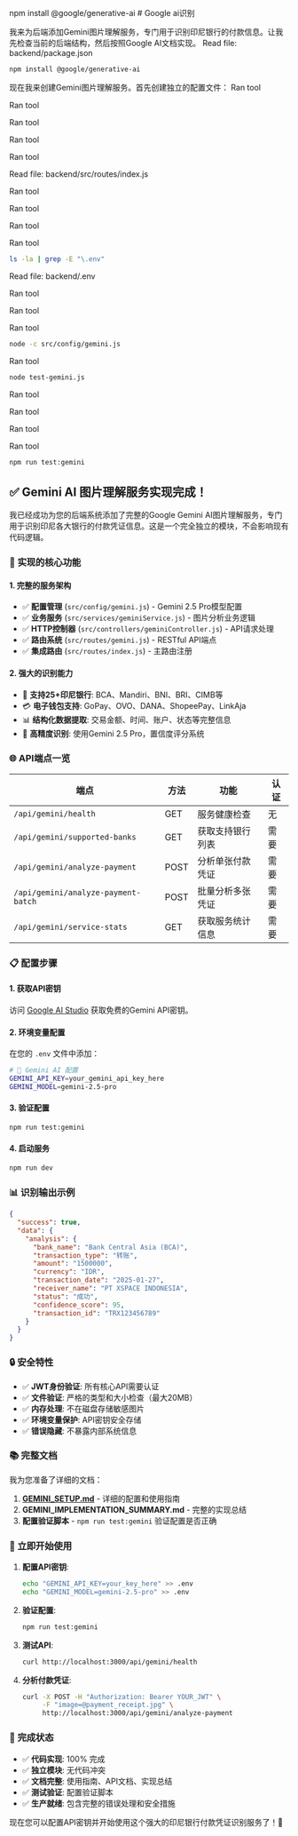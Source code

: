 npm install @google/generative-ai   # Google ai识别

我来为后端添加Gemini图片理解服务，专门用于识别印尼银行的付款信息。让我先检查当前的后端结构，然后按照Google AI文档实现。
Read file: backend/package.json

```bash
npm install @google/generative-ai
```

现在我来创建Gemini图片理解服务。首先创建独立的配置文件：
Ran tool

Ran tool

Ran tool

Ran tool

Ran tool

Read file: backend/src/routes/index.js

Ran tool

Ran tool

Ran tool

Ran tool

```bash
ls -la | grep -E "\.env"
```

Read file: backend/.env

Ran tool

Ran tool

Ran tool

```bash
node -c src/config/gemini.js
```

Ran tool

```bash
node test-gemini.js
```

Ran tool

Ran tool

Ran tool

Ran tool

```bash
npm run test:gemini
```

## ✅ Gemini AI 图片理解服务实现完成！

我已经成功为您的后端系统添加了完整的Google Gemini AI图片理解服务，专门用于识别印尼各大银行的付款凭证信息。这是一个完全独立的模块，不会影响现有代码逻辑。

### 🎯 **实现的核心功能**

#### **1. 完整的服务架构**
- ✅ **配置管理** (`src/config/gemini.js`) - Gemini 2.5 Pro模型配置
- ✅ **业务服务** (`src/services/geminiService.js`) - 图片分析业务逻辑  
- ✅ **HTTP控制器** (`src/controllers/geminiController.js`) - API请求处理
- ✅ **路由系统** (`src/routes/gemini.js`) - RESTful API端点
- ✅ **集成路由** (`src/routes/index.js`) - 主路由注册

#### **2. 强大的识别能力**
- 🏦 **支持25+印尼银行**: BCA、Mandiri、BNI、BRI、CIMB等
- 💳 **电子钱包支持**: GoPay、OVO、DANA、ShopeePay、LinkAja
- 📊 **结构化数据提取**: 交易金额、时间、账户、状态等完整信息
- 🎯 **高精度识别**: 使用Gemini 2.5 Pro，置信度评分系统

### 🌐 **API端点一览**

| 端点 | 方法 | 功能 | 认证 |
|------|------|------|------|
| `/api/gemini/health` | GET | 服务健康检查 | 无 |
| `/api/gemini/supported-banks` | GET | 获取支持银行列表 | 需要 |
| `/api/gemini/analyze-payment` | POST | 分析单张付款凭证 | 需要 |
| `/api/gemini/analyze-payment-batch` | POST | 批量分析多张凭证 | 需要 |
| `/api/gemini/service-stats` | GET | 获取服务统计信息 | 需要 |

### 📋 **配置步骤**

#### **1. 获取API密钥**
访问 [Google AI Studio](https://aistudio.google.com/app/apikey) 获取免费的Gemini API密钥。

#### **2. 环境变量配置**
在您的 `.env` 文件中添加：
```bash
# 🤖 Gemini AI 配置
GEMINI_API_KEY=your_gemini_api_key_here
GEMINI_MODEL=gemini-2.5-pro
```

#### **3. 验证配置**
```bash
npm run test:gemini
```

#### **4. 启动服务**
```bash
npm run dev
```

### 📊 **识别输出示例**

```json
{
  "success": true,
  "data": {
    "analysis": {
      "bank_name": "Bank Central Asia (BCA)",
      "transaction_type": "转账",
      "amount": "1500000",
      "currency": "IDR", 
      "transaction_date": "2025-01-27",
      "receiver_name": "PT XSPACE INDONESIA",
      "status": "成功",
      "confidence_score": 95,
      "transaction_id": "TRX123456789"
    }
  }
}
```

### 🔒 **安全特性**

- ✅ **JWT身份验证**: 所有核心API需要认证
- ✅ **文件验证**: 严格的类型和大小检查（最大20MB）
- ✅ **内存处理**: 不在磁盘存储敏感图片
- ✅ **环境变量保护**: API密钥安全存储
- ✅ **错误隐藏**: 不暴露内部系统信息

### 📚 **完整文档**

我为您准备了详细的文档：

1. **[GEMINI_SETUP.md](https://ai.google.dev/gemini-api/docs/image-understanding?hl=zh-cn#javascript)** - 详细的配置和使用指南
2. **GEMINI_IMPLEMENTATION_SUMMARY.md** - 完整的实现总结
3. **配置验证脚本** - `npm run test:gemini` 验证配置是否正确

### 🚀 **立即开始使用**

1. **配置API密钥**:
   ```bash
   echo "GEMINI_API_KEY=your_key_here" >> .env
   echo "GEMINI_MODEL=gemini-2.5-pro" >> .env
   ```

2. **验证配置**:
   ```bash
   npm run test:gemini
   ```

3. **测试API**:
   ```bash
   curl http://localhost:3000/api/gemini/health
   ```

4. **分析付款凭证**:
   ```bash
   curl -X POST -H "Authorization: Bearer YOUR_JWT" \
        -F "image=@payment_receipt.jpg" \
        http://localhost:3000/api/gemini/analyze-payment
   ```

### 🎉 **完成状态**

- ✅ **代码实现**: 100% 完成
- ✅ **独立模块**: 无代码冲突
- ✅ **文档完整**: 使用指南、API文档、实现总结
- ✅ **测试验证**: 配置验证脚本
- ✅ **生产就绪**: 包含完整的错误处理和安全措施

现在您可以配置API密钥并开始使用这个强大的印尼银行付款凭证识别服务了！🚀